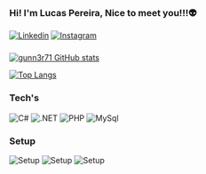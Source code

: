 ### Hi! I'm Lucas Pereira, Nice to meet you!!!👽
[![Linkedin](https://img.shields.io/badge/LinkedIn-0077B5?style=for-the-badge&logo=linkedin&logoColor=white)](https://www.linkedin.com/in/lucas-pereira-a8a8b817b/)
[![Instagram](https://img.shields.io/badge/Instagram-E4405F?style=for-the-badge&logo=instagram&logoColor=white)](https://www.instagram.com/luckywithoutlucky/)

###
<div style:"display: inline_block">

[![gunn3r71 GitHub stats](https://github-readme-stats.vercel.app/api?username=gunn3r71&show_icons=true&theme=radical)](https://github.com/anuraghazra/github-readme-stats)

[![Top Langs](https://github-readme-stats.vercel.app/api/top-langs/?username=gunn3r71&layout=compact)](https://github.com/gunn3r71/github-readme-stats)
</div>

### Tech's
<div style="display: inline_block">
    <img align="center" alt="C#" src="https://img.shields.io/badge/C%23-239120?style=for-the-badge&logo=c-sharp&logoColor=white"/>
    <img align="center" alt=".NET" src="https://img.shields.io/badge/.NET-5C2D91?style=for-the-badge&logo=.net&logoColor=white"/>    
    <img align="center" alt="PHP" src="https://img.shields.io/badge/PHP-777BB4?style=for-the-badge&logo=php&logoColor=white"/>    
    <img align="center" alt="MySql" src="https://img.shields.io/badge/MySQL-00000F?style=for-the-badge&logo=mysql&logoColor=white"/>
</div>

### Setup

![Setup](https://img.shields.io/badge/Windows-0078D6?style=for-the-badge&logo=windows&logoColor=white)
![Setup](https://img.shields.io/badge/Ubuntu-E95420?style=for-the-badge&logo=ubuntu&logoColor=white)
![Setup](https://img.shields.io/badge/Intel-Core_i5_10th-0071C5?style=for-the-badge&logo=intel&logoColor=white)
